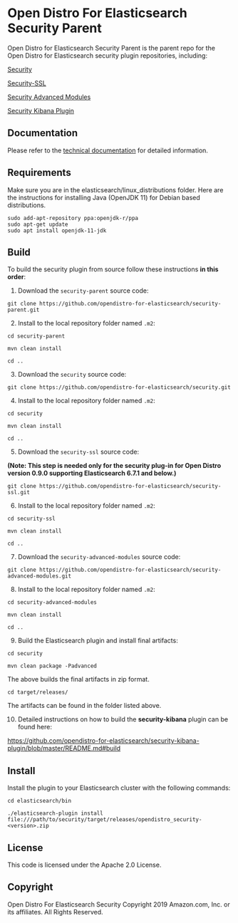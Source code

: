 # Open Distro For Elasticsearch Security Parent

Open Distro for Elasticsearch Security Parent is the parent repo for the Open Distro for Elasticsearch security plugin repositories, including:

[Security]( https://github.com/opendistro-for-elasticsearch/security)

[Security-SSL]( https://github.com/opendistro-for-elasticsearch/security-ssl)

[Security Advanced Modules]( https://github.com/opendistro-for-elasticsearch/security-advanced-modules)

[Security Kibana Plugin]( https://github.com/opendistro-for-elasticsearch/security-kibana-plugin)

## Documentation
Please refer to the [technical documentation](https://opendistro.github.io/for-elasticsearch-docs) for detailed information.

## Requirements

Make sure you are in the elasticsearch/linux_distributions folder. Here are the instructions for installing Java (OpenJDK 11) for Debian based distributions.

```
sudo add-apt-repository ppa:openjdk-r/ppa
sudo apt-get update
sudo apt install openjdk-11-jdk
```

## Build
To build the security plugin from source follow these instructions **in this order**:


1. Download the `security-parent` source code:

`git clone https://github.com/opendistro-for-elasticsearch/security-parent.git`

2. Install to the local repository folder named `.m2`: 

`cd security-parent`

`mvn clean install`

`cd ..`

3. Download the `security` source code:

`git clone https://github.com/opendistro-for-elasticsearch/security.git`

4. Install to the local repository folder named `.m2`: 

`cd security`

`mvn clean install`

`cd ..`

5. Download the `security-ssl` source code: 

**(Note: This step is needed only for the security plug-in for Open Distro version 0.9.0 supporting Elasticsearch 6.7.1 and below.)**

`git clone https://github.com/opendistro-for-elasticsearch/security-ssl.git`

6. Install to the local repository folder named `.m2`: 

`cd security-ssl`

`mvn clean install`

`cd .. `

7. Download the `security-advanced-modules` source code:

`git clone https://github.com/opendistro-for-elasticsearch/security-advanced-modules.git`

8. Install to the local repository folder named `.m2`: 

`cd security-advanced-modules`

`mvn clean install`

`cd .. `

9. Build the Elasticsearch plugin and install final artifacts:

`cd security`

`mvn clean package -Padvanced` 

The above builds the final artifacts in zip format. 

`cd target/releases/`

The artifacts can be found in the folder listed above.

10. Detailed instructions on how to build the **security-kibana** plugin can be found here: 

https://github.com/opendistro-for-elasticsearch/security-kibana-plugin/blob/master/README.md#build


## Install

Install the plugin to your Elasticsearch cluster with the following commands:

`cd elasticsearch/bin`


`./elasticsearch-plugin install file:///path/to/security/target/releases/opendistro_security-<version>.zip`


## License

This code is licensed under the Apache 2.0 License. 

## Copyright

Open Distro For Elasticsearch Security Copyright 2019 Amazon.com, Inc. or its affiliates. All Rights Reserved.

